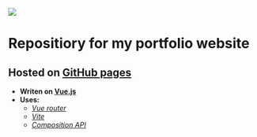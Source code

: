 ![](/public//favicon.ico)
# Repositiory for my portfolio website
## Hosted on [GitHub pages]()
- **Writen on [Vue.js](https://vuejs.org)**
- **Uses:**
    - *[Vue router](https://router.vuejs.org/)*
    - *[Vite](https://vuejs.org/guide/scaling-up/tooling.html#vite)*
    - *[Composition API](https://vuejs.org/guide/introduction.html#composition-api)*